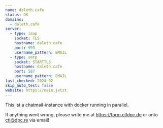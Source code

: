 ```yaml
---
name: daleth.cafe
status: OK
domains: 
  - daleth.cafe
server:
  - type: imap
    socket: TLS
    hostname: daleth.cafe
    port: 993
    username_pattern: EMAIL
  - type: smtp
    socket: STARTTLS
    hostname: daleth.cafe
    port: 587
    username_pattern: EMAIL
last_checked: 2024-02
skip_auto_test: false
website: https://nein.jetzt
---
```

This ist a chatmail-instance with docker running in parallel. 

If anything went wrong, please write me at https://form.ctldpc.de or onto ctl@dpc.re via email!

